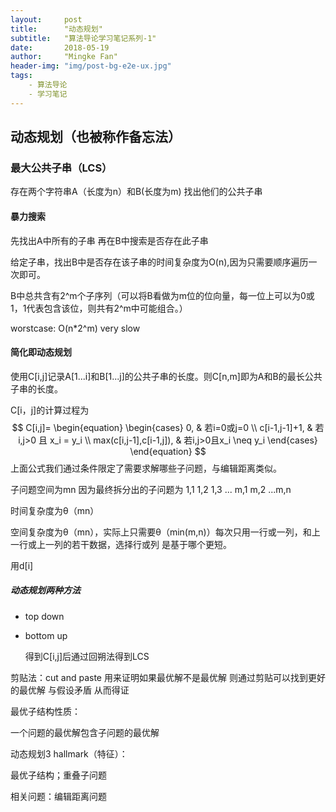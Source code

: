 ```yaml
---
layout:     post
title:      "动态规划"
subtitle:   "算法导论学习笔记系列-1"
date:       2018-05-19 
author:     "Mingke Fan"
header-img: "img/post-bg-e2e-ux.jpg"
tags:
    - 算法导论
    - 学习笔记
---
```



## 动态规划（也被称作备忘法）

### 最大公共子串（LCS）

存在两个字符串A（长度为n）和B(长度为m) 找出他们的公共子串

#### 暴力搜索

  先找出A中所有的子串 再在B中搜索是否存在此子串

  给定子串，找出B中是否存在该子串的时间复杂度为O(n),因为只需要顺序遍历一次即可。

  B中总共含有2^m个子序列（可以将B看做为m位的位向量，每一位上可以为0或1，1代表包含该位，则共有2^m中可能组合。）

  worstcase: O(n*2^m) very slow

#### 简化即动态规划

  使用C[i,j]记录A[1...i]和B[1...j]的公共子串的长度。则C[n,m]即为A和B的最长公共子串的长度。

  C[i，j]的计算过程为
  $$
  C[i,j]=
  \begin{equation}
  \begin{cases}
  0, & 若i=0或j=0 \\
  c[i-1,j-1]+1, & 若i,j>0   且 x_i = y_i \\
   max(c[i,j-1],c[i-1,j]), & 若i,j>0且x_i \neq y_i
  \end{cases}
  \end{equation}
  $$
  上面公式我们通过条件限定了需要求解哪些子问题，与编辑距离类似。

  子问题空间为mn 因为最终拆分出的子问题为 1,1 1,2 1,3 ... m,1 m,2 ...m,n

  时间复杂度为θ（mn）

  空间复杂度为θ（mn），实际上只需要θ（min(m,n)）每次只用一行或一列，和上一行或上一列的若干数据，选择行或列 是基于哪个更短。

  用d[i]

 ##### 动态规划两种方法

  * top down

  * bottom up

    得到C[i,j]后通过回朔法得到LCS



剪贴法：cut and paste 用来证明如果最优解不是最优解 则通过剪贴可以找到更好的最优解 与假设矛盾 从而得证

最优子结构性质：

一个问题的最优解包含子问题的最优解

动态规划3 hallmark（特征）：

最优子结构；重叠子问题



相关问题：编辑距离问题
